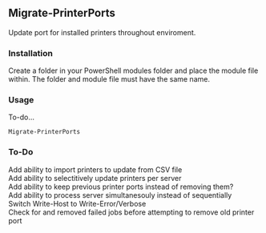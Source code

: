 ## Migrate-PrinterPorts  
Update port for installed printers throughout enviroment.  

### Installation  
Create a folder in your PowerShell modules folder and place the module file within. The folder and module file must have the same name.  
### Usage  
To-do...  
```
Migrate-PrinterPorts
```
### To-Do  
Add ability to import printers to update from CSV file  
Add ability to selectitively update printers per server  
Add ability to keep previous printer ports instead of removing them?  
Add ability to process server simultanesouly instead of sequentially  
Switch Write-Host to Write-Error/Verbose  
Check for and removed failed jobs before attempting to remove old printer port  
